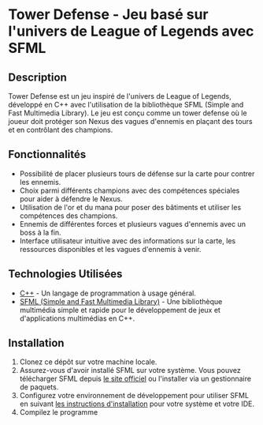# Tower Defense - Jeu basé sur l'univers de League of Legends avec SFML

## Description

Tower Defense est un jeu inspiré de l'univers de League of Legends, développé en C++ avec l'utilisation de la bibliothèque SFML (Simple and Fast Multimedia Library). Le jeu est conçu comme un tower defense où le joueur doit protéger son Nexus des vagues d'ennemis en plaçant des tours et en contrôlant des champions.

## Fonctionnalités

- Possibilité de placer plusieurs tours de défense sur la carte pour contrer les ennemis.
- Choix parmi différents champions avec des compétences spéciales pour aider à défendre le Nexus.
- Utilisation de l'or et du mana pour poser des bâtiments et utiliser les compétences des champions.
- Ennemis de différentes forces et plusieurs vagues d'ennemis avec un boss à la fin.
- Interface utilisateur intuitive avec des informations sur la carte, les ressources disponibles et les vagues d'ennemis à venir.

## Technologies Utilisées

- [C++](https://fr.wikipedia.org/wiki/C%2B%2B) - Un langage de programmation à usage général.
- [SFML (Simple and Fast Multimedia Library)](https://www.sfml-dev.org/) - Une bibliothèque multimédia simple et rapide pour le développement de jeux et d'applications multimédias en C++.

## Installation

1. Clonez ce dépôt sur votre machine locale.
2. Assurez-vous d'avoir installé SFML sur votre système. Vous pouvez télécharger SFML depuis [le site officiel](https://www.sfml-dev.org/download.php) ou l'installer via un gestionnaire de paquets.
3. Configurez votre environnement de développement pour utiliser SFML en suivant [les instructions d'installation](https://www.sfml-dev.org/tutorials/2.5/start-vc.php) pour votre système et votre IDE.
4. Compilez le programme

